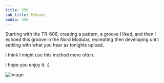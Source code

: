 ```yaml
---
title: 350
sub_title: Echoed.
audio: 350
---
```


Starting with the TR-606, creating a pattern, a groove I liked, and then I echoed this groove in the Nord Modular, recreating then developing until settling with what you hear as tonights upload.

I think I might use this method more often.

I hope you enjoy it. :)

![Image](/assets/img/Snd-350.png)